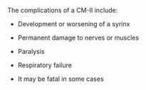 The complications of a CM-II include:

- Development or worsening of a syrinx

- Permanent damage to nerves or muscles

- Paralysis

- Respiratory failure

- It may be fatal in some cases